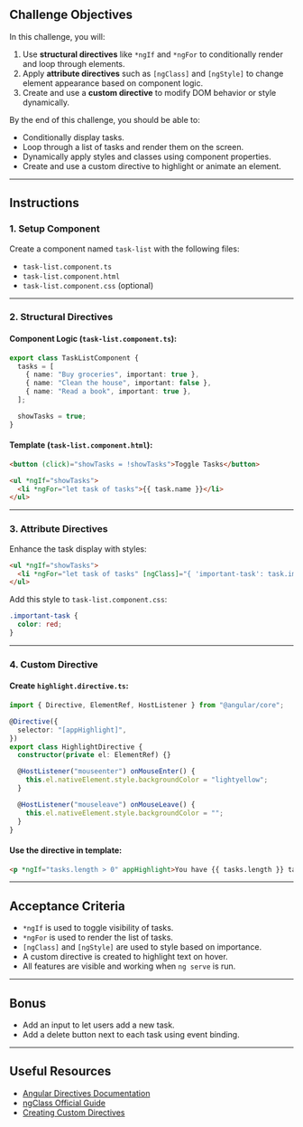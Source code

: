 ## Challenge Objectives

In this challenge, you will:

1. Use **structural directives** like `*ngIf` and `*ngFor` to conditionally render and loop through elements.
2. Apply **attribute directives** such as `[ngClass]` and `[ngStyle]` to change element appearance based on component logic.
3. Create and use a **custom directive** to modify DOM behavior or style dynamically.

By the end of this challenge, you should be able to:

- Conditionally display tasks.
- Loop through a list of tasks and render them on the screen.
- Dynamically apply styles and classes using component properties.
- Create and use a custom directive to highlight or animate an element.

---

## Instructions

### 1. Setup Component

Create a component named `task-list` with the following files:

- `task-list.component.ts`
- `task-list.component.html`
- `task-list.component.css` (optional)

---

### 2. Structural Directives

#### Component Logic (`task-list.component.ts`):

```ts
export class TaskListComponent {
  tasks = [
    { name: "Buy groceries", important: true },
    { name: "Clean the house", important: false },
    { name: "Read a book", important: true },
  ];

  showTasks = true;
}
```

#### Template (`task-list.component.html`):

```html
<button (click)="showTasks = !showTasks">Toggle Tasks</button>

<ul *ngIf="showTasks">
  <li *ngFor="let task of tasks">{{ task.name }}</li>
</ul>
```

---

### 3. Attribute Directives

Enhance the task display with styles:

```html
<ul *ngIf="showTasks">
  <li *ngFor="let task of tasks" [ngClass]="{ 'important-task': task.important }" [ngStyle]="{ 'font-weight': task.important ? 'bold' : 'normal' }">{{ task.name }}</li>
</ul>
```

Add this style to `task-list.component.css`:

```css
.important-task {
  color: red;
}
```

---

### 4. Custom Directive

#### Create `highlight.directive.ts`:

```ts
import { Directive, ElementRef, HostListener } from "@angular/core";

@Directive({
  selector: "[appHighlight]",
})
export class HighlightDirective {
  constructor(private el: ElementRef) {}

  @HostListener("mouseenter") onMouseEnter() {
    this.el.nativeElement.style.backgroundColor = "lightyellow";
  }

  @HostListener("mouseleave") onMouseLeave() {
    this.el.nativeElement.style.backgroundColor = "";
  }
}
```

#### Use the directive in template:

```html
<p *ngIf="tasks.length > 0" appHighlight>You have {{ tasks.length }} tasks today.</p>
```

---

## Acceptance Criteria

- `*ngIf` is used to toggle visibility of tasks.
- `*ngFor` is used to render the list of tasks.
- `[ngClass]` and `[ngStyle]` are used to style based on importance.
- A custom directive is created to highlight text on hover.
- All features are visible and working when `ng serve` is run.

---

## Bonus

- Add an input to let users add a new task.
- Add a delete button next to each task using event binding.

---

## Useful Resources

- [Angular Directives Documentation](https://angular.io/guide/attribute-directives)
- [ngClass Official Guide](https://angular.io/api/common/NgClass)
- [Creating Custom Directives](https://angular.io/guide/attribute-directives#build-a-custom-directive)
